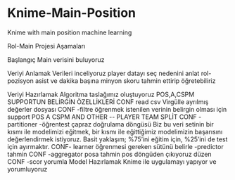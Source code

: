 # Knime-Main-Position
Knime with main position machine learning

Rol-Main Projesi Aşamaları

Başlangıç 
Main verisini buluyoruz


Veriyi Anlamak 
Verileri inceliyoruz player datayı seç nedenini anlat
rol-pozisyon asist  ve dakika başına minyon skoru tahmin ettirip öğretebiliriz

Veriyi Hazırlamak
Algoritma taslağımız oluştuyoruz
POS,A,CSPM SUPPORTUN BELİRGİN ÖZELLİKLERİ
CONF read csv Virgülle ayrılmış değerler dosyası
CONF -filtre öğrenmek istenilen verinin belirgin olması için support
POS A  CSPM AND OTHER -- PLAYER TEAM SPLİT
CONF -partitioner -öğrentest çapraz doğrulama döngüsü
Biz bu veri setinin bir kısmı ile modelimizi eğitmek, bir kısmı ile eğittiğimiz modelimizin başarısını değerlendirmek istiyoruz. Basit yaklaşım; %75’ini eğitim için, %25’ini de test için ayırmaktır.
CONF- learner öğrenmesi gereken sütünü belirle
 -predictor tahmin
CONF -aggregator posa tahmin pos döngüden çıkıyoruz düzen
CONF -scor yorumla
Model Hazırlamak 
Knime ile uygulamayı yapıyor ve yorumluyoruz
